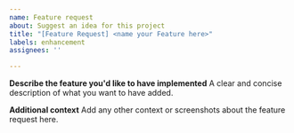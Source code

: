 ```yaml
---
name: Feature request
about: Suggest an idea for this project
title: "[Feature Request] <name your Feature here>"
labels: enhancement
assignees: ''

---
```


**Describe the feature you'd like to have implemented**
A clear and concise description of what you want to have added.

**Additional context**
Add any other context or screenshots about the feature request here.
